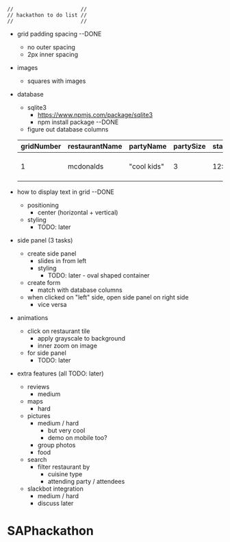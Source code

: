 
    //                      //
    // hackathon to do list //
    //                      //

- grid padding spacing --DONE
    - no outer spacing
    - 2px inner spacing

- images
    - squares with images

- database
    - sqlite3
        - https://www.npmjs.com/package/sqlite3
        - npm install package --DONE
    - figure out database columns

    | gridNumber | restaurantName | partyName | partySize | startTime | attendees |
    |---|---|---|---|---|---|
    | 1 | mcdonalds | "cool kids" | 3 | 12:00 | ["me", "myself", "i" ] |

- how to display text in grid --DONE
    - positioning
        - center (horizontal + vertical)
    - styling
        - TODO: later

- side panel (3 tasks)
    - create side panel
        - slides in from left
        - styling
            - TODO: later - oval shaped container
    - create form
        - match with database columns
    - when clicked on "left" side, open side panel on right side
        - vice versa

- animations
    - click on restaurant tile
        - apply grayscale to background
        - inner zoom on image
    - for side panel
        - TODO: later

- extra features (all TODO: later)
    - reviews
        - medium
    - maps
        - hard
    - pictures
        - medium / hard
            - but very cool
            - demo on mobile too?
        - group photos
        - food
    - search
        - filter restaurant by
            - cuisine type
            - attending party / attendees
    - slackbot integration
        - medium / hard
        - discuss later


# SAPhackathon
